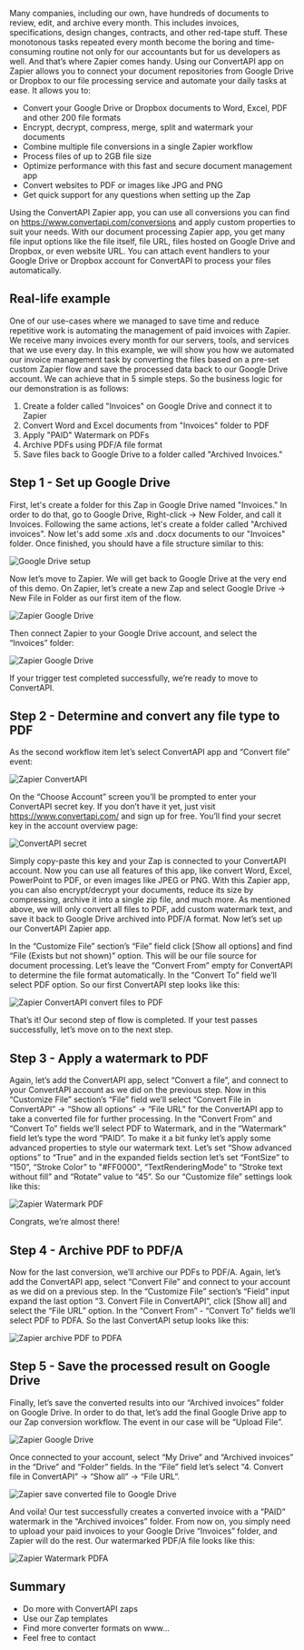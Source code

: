 Many companies, including our own, have hundreds of documents to review, edit, and archive every month. This includes invoices, specifications, design changes, contracts, and other red-tape stuff. These monotonous tasks repeated every month become the boring and time-consuming routine not only for our accountants but for us developers as well. And that’s where Zapier comes handy.
Using our ConvertAPI app on Zapier allows you to connect your document repositories from Google Drive or Dropbox to our file processing service and automate your daily tasks at ease. It allows you to:

- Convert your Google Drive or Dropbox documents to Word, Excel, PDF and other 200 file formats
- Encrypt, decrypt, compress, merge, split and watermark your documents
- Combine multiple file conversions in a single Zapier workflow
- Process files of up to 2GB file size
- Optimize performance with this fast and secure document management app
- Convert websites to PDF or images like JPG and PNG
- Get quick support for any questions when setting up the Zap

Using the ConvertAPI Zapier app, you can use all conversions you can find on https://www.convertapi.com/conversions and apply custom properties to suit your needs. With our document processing Zapier app, you get many file input options like the file itself, file URL, files hosted on Google Drive and Dropbox, or even website URL. You can attach event handlers to your Google Drive or Dropbox account for ConvertAPI to process your files automatically.

## Real-life example

One of our use-cases where we managed to save time and reduce repetitive work is automating the management of paid invoices with Zapier. We receive many invoices every month for our servers, tools, and services that we use every day. In this example, we will show you how we automated our invoice management task by converting the files based on a pre-set custom Zapier flow and save the processed data back to our Google Drive account. We can achieve that in 5 simple steps. So the business logic for our demonstration is as follows:

1. Create a folder called "Invoices" on Google Drive and connect it to Zapier
2. Convert Word and Excel documents from "Invoices" folder to PDF
3. Apply "PAID" Watermark on PDFs
4. Archive PDFs using PDF/A file format
5. Save files back to Google Drive to a folder called "Archived Invoices."

## Step 1 - Set up Google Drive

First, let's create a folder for this Zap in Google Drive named "Invoices." In order to do that, go to Google Drive, Right-click -> New Folder, and call it Invoices. Following the same actions, let's create a folder called "Archived invoices". Now let's add some .xls and .docx documents to our "Invoices" folder. Once finished, you should have a file structure similar to this:

![Google Drive setup](https://user-images.githubusercontent.com/62603039/86243781-a0394480-bbaf-11ea-99a5-d5a35b00f054.PNG)

Now let’s move to Zapier. We will get back to Google Drive at the very end of this demo. On Zapier, let’s create a new Zap and select Google Drive -> New File in Folder as our first item of the flow.

![Zapier Google Drive](https://user-images.githubusercontent.com/62603039/86243786-a16a7180-bbaf-11ea-8885-639e5f9f1862.PNG)

Then connect Zapier to your Google Drive account, and select the “Invoices” folder:

![Zapier Google Drive](https://user-images.githubusercontent.com/62603039/86243787-a16a7180-bbaf-11ea-98bf-e573e3691210.PNG)

If your trigger test completed successfully, we’re ready to move to ConvertAPI.

## Step 2 - Determine and convert any file type to PDF

As the second workflow item let’s select ConvertAPI app and “Convert file” event:

![Zapier ConvertAPI](https://user-images.githubusercontent.com/62603039/86243788-a16a7180-bbaf-11ea-99d7-3b12fcc984e6.PNG)

On the “Choose Account” screen you’ll be prompted to enter your ConvertAPI secret key. If you don’t have it yet, just visit https://www.convertapi.com/ and sign up for free. You’ll find your secret key in the account overview page:

![ConvertAPI secret](https://user-images.githubusercontent.com/62603039/86244199-4422f000-bbb0-11ea-92bb-f30df0dff834.png)

Simply copy-paste this key and your Zap is connected to your ConvertAPI account. Now you can use all features of this app, like convert Word, Excel, PowerPoint to PDF, or even images like JPEG or PNG. With this Zapier app, you can also encrypt/decrypt your documents, reduce its size by compressing, archive it into a single zip file, and much more. As mentioned above, we will only convert all files to PDF, add custom watermark text, and save it back to Google Drive archived into PDF/A format. Now let’s set up our ConvertAPI Zapier app.

In the “Customize File” section’s “File” field click [Show all options] and find “File (Exists but not shown)” option. This will be our file source for document processing. Let’s leave the “Convert From” empty for ConvertAPI to determine the file format automatically. In the “Convert To” field we’ll select PDF option. So our first ConvertAPI step looks like this:

![Zapier ConvertAPI convert files to PDF](https://user-images.githubusercontent.com/62603039/86243790-a2030800-bbaf-11ea-8fd5-9ea988b9ec34.PNG)

That’s it! Our second step of flow is completed. If your test passes successfully, let’s move on to the next step. 

## Step 3 - Apply a watermark to PDF

Again, let’s add the ConvertAPI app, select “Convert a file”, and connect to your ConvertAPI account as we did on the previous step. Now in this “Customize File” section’s “File” field we’ll select “Convert File in ConvertAPI” -> “Show all options” -> “File URL” for the ConvertAPI app to take a converted file for further processing. In the “Convert From” and “Convert To” fields we’ll select PDF to Watermark, and in the “Watermark” field let’s type the word “PAID”. To make it a bit funky let’s apply some advanced properties to style our watermark text. Let’s set “Show advanced options” to “True” and in the expanded fields section let’s set “FontSize” to “150”, “Stroke Color” to "#FF0000", “TextRenderingMode” to “Stroke text without fill” and “Rotate” value to “45”. So our “Customize file” settings look like this:

![Zapier Watermark PDF](https://user-images.githubusercontent.com/62603039/86243794-a29b9e80-bbaf-11ea-89ef-77d8ae032f73.PNG)

Congrats, we’re almost there! 

## Step 4 - Archive PDF to PDF/A

Now for the last conversion, we’ll archive our PDFs to PDF/A. Again, let’s add the ConvertAPI app, select “Convert File” and connect to your account as we did on a previous step. In the “Customize File” section’s “Field” input expand the last option “3. Convert File in ConvertAPI”, click [Show all] and select the “File URL” option. In the “Convert From” - “Convert To” fields we’ll select PDF to PDFA. So the last ConvertAPI setup looks like this:

![Zapier archive PDF to PDFA](https://user-images.githubusercontent.com/62603039/86243798-a29b9e80-bbaf-11ea-9a7c-02cfbeebb334.PNG)

## Step 5 - Save the processed result on Google Drive

Finally, let’s save the converted results into our “Archived invoices” folder on Google Drive. In order to do that, let’s add the final Google Drive app to our Zap conversion workflow. The event in our case will be “Upload File”.

![Zapier Google Drive](https://user-images.githubusercontent.com/62603039/86243801-a3343500-bbaf-11ea-8789-0b4488fb0134.PNG)

Once connected to your account, select “My Drive” and “Archived invoices” in the “Drive” and “Folder” fields. In the “File” field let’s select “4. Convert file in ConvertAPI” -> “Show all” -> “File URL”.

![Zapier save converted file to Google Drive](https://user-images.githubusercontent.com/62603039/86245171-c3fd8a00-bbb1-11ea-96dc-6b6c3896e981.png)

And voila! Our test successfully creates a converted invoice with a “PAID” watermark in the “Archived invoices” folder. From now on, you simply need to upload your paid invoices to your Google Drive “Invoices” folder, and Zapier will do the rest. Our watermarked PDF/A file looks like this:

![Zapier Watermark PDFA](https://user-images.githubusercontent.com/62603039/86243802-a3cccb80-bbaf-11ea-90db-acb1a3c06c35.PNG)

## Summary

- Do more with ConvertAPI zaps
- Use our Zap templates
- Find more converter formats on www...
- Feel free to contact 
